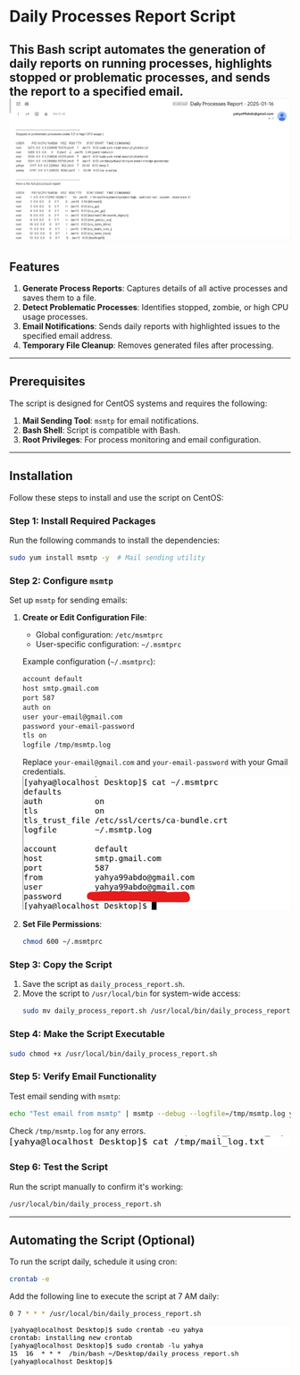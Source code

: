 # Daily Processes Report Script  

This Bash script automates the generation of daily reports on running processes, highlights stopped or problematic processes, and sends the report to a specified email.  
![Daily Processes Report](4.png)
---

## Features  
1. **Generate Process Reports**: Captures details of all active processes and saves them to a file.  
2. **Detect Problematic Processes**: Identifies stopped, zombie, or high CPU usage processes.  
3. **Email Notifications**: Sends daily reports with highlighted issues to the specified email address.  
4. **Temporary File Cleanup**: Removes generated files after processing.  

---

## Prerequisites  
The script is designed for CentOS systems and requires the following:  
1. **Mail Sending Tool**: `msmtp` for email notifications.  
2. **Bash Shell**: Script is compatible with Bash.  
3. **Root Privileges**: For process monitoring and email configuration.  

---

## Installation  

Follow these steps to install and use the script on CentOS:  

### Step 1: Install Required Packages  
Run the following commands to install the dependencies:  
```bash  
sudo yum install msmtp -y  # Mail sending utility
```  

### Step 2: Configure `msmtp`  
Set up `msmtp` for sending emails:  
1. **Create or Edit Configuration File**:  
   - Global configuration: `/etc/msmtprc`  
   - User-specific configuration: `~/.msmtprc`  

   Example configuration (`~/.msmtprc`):  
   ```bash  
   account default  
   host smtp.gmail.com  
   port 587  
   auth on  
   user your-email@gmail.com  
   password your-email-password  
   tls on  
   logfile /tmp/msmtp.log  
   ```  
   Replace `your-email@gmail.com` and `your-email-password` with your Gmail credentials.  
  ![Process Report](1.png)  

2. **Set File Permissions**:  
   ```bash  
   chmod 600 ~/.msmtprc  
   ```  

### Step 3: Copy the Script  
1. Save the script as `daily_process_report.sh`.  
2. Move the script to `/usr/local/bin` for system-wide access:  
   ```bash  
   sudo mv daily_process_report.sh /usr/local/bin/daily_process_report.sh  
   ```  

### Step 4: Make the Script Executable  
```bash  
sudo chmod +x /usr/local/bin/daily_process_report.sh  
```  

### Step 5: Verify Email Functionality  
Test email sending with `msmtp`:  
```bash  
echo "Test email from msmtp" | msmtp --debug --logfile=/tmp/msmtp.log your-email@gmail.com  
```  
Check `/tmp/msmtp.log` for any errors.
![Mail Logs](3.png)  
### Step 6: Test the Script  
Run the script manually to confirm it's working:  
```bash  
/usr/local/bin/daily_process_report.sh  
```  

---

## Automating the Script (Optional)  
To run the script daily, schedule it using cron:  
```bash  
crontab -e  
```  
Add the following line to execute the script at 7 AM daily:  
```bash  
0 7 * * * /usr/local/bin/daily_process_report.sh  
```  
![Automation](2.png)  
